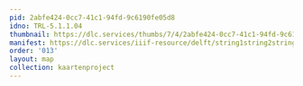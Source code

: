 ```yaml
---
pid: 2abfe424-0cc7-41c1-94fd-9c6190fe05d8
idno: TRL-5.1.1.04
thumbnail: https://dlc.services/thumbs/7/4/2abfe424-0cc7-41c1-94fd-9c6190fe05d8/full/400,339/0/default.jpg
manifest: https://dlc.services/iiif-resource/delft/string1string2string3/kaartenproject-2007/TRL-5.1.1.04
order: '013'
layout: map
collection: kaartenproject
---
```

